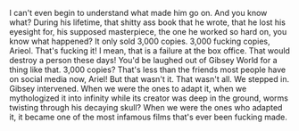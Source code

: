 I can't even begin to understand what made him go on. And you know what? During his lifetime, that shitty ass book that he wrote, that he lost his eyesight for, his supposed masterpiece, the one he worked so hard on, you know what happened? It only sold 3,000 copies. 3,000 fucking copies, Arieol. That's fucking it! I mean, that is a failure at the box office. That would destroy a person these days! You'd be laughed out of Gibsey World for a thing like that. 3,000 copies? That's less than the friends most people have on social media now, Ariel! But that wasn't it. That wasn't all. We stepped in. Gibsey intervened. When we were the ones to adapt it, when we mythologized it into infinity while its creator was deep in the ground, worms twisting through his decaying skull? When we were the ones who adapted it, it became one of the most infamous films that's ever been fucking made.